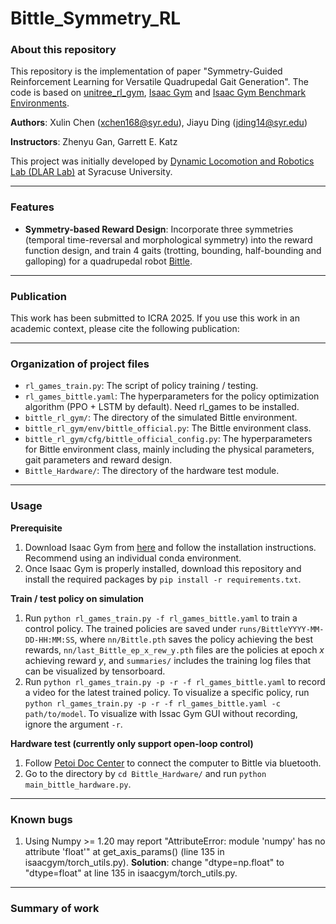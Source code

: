 # Bittle_Symmetry_RL

### About this repository

This repository is the implementation of paper "Symmetry-Guided Reinforcement Learning for Versatile Quadrupedal Gait Generation". The code is based on [unitree_rl_gym](https://support.unitree.com/home/zh/developer/rl_example), [Isaac Gym](https://developer.nvidia.com/isaac-gym) and [Isaac Gym Benchmark Environments](https://github.com/NVIDIA-Omniverse/IsaacGymEnvs).

**Authors**: Xulin Chen (<xchen168@syr.edu>), Jiayu Ding (<jding14@syr.edu>)

**Instructors**: Zhenyu Gan, Garrett E. Katz


This project was initially developed by [Dynamic Locomotion and Robotics Lab (DLAR Lab)](https://dlarlab.syr.edu/) at Syracuse University.

_____

### Features
- **Symmetry-based Reward Design**: Incorporate three symmetries (temporal time-reversal and morphological symmetry) into the reward function design, and train 4 gaits (trotting, bounding, half-bounding and galloping) for a quadrupedal robot [Bittle](https://www.petoi.com/pages/bittle-smart-robot-dog-model-overview).

_____


### Publication
This work has been submitted to ICRA 2025. If you use this work in an academic context, please cite the following publication: 

_____



### Organization of project files
- `rl_games_train.py`: The script of policy training / testing.
- `rl_games_bittle.yaml`: The hyperparameters for the policy optimization algorithm (PPO + LSTM by default). Need rl_games to be installed.
- `bittle_rl_gym/`: The directory of the simulated Bittle environment.
- `bittle_rl_gym/env/bittle_official.py`: The Bittle environment class.
- `bittle_rl_gym/cfg/bittle_official_config.py`: The hyperparameters for Bittle environment class, mainly including the physical parameters, gait parameters and reward design.
- `Bittle_Hardware/`: The directory of the hardware test module.

_____



### Usage

**Prerequisite**
1. Download Isaac Gym from [here](https://developer.nvidia.com/isaac-gym) and follow the installation instructions. Recommend using an individual conda environment. 
2. Once Isaac Gym is properly installed, download this repository and install the required packages by `pip install -r requirements.txt`.

**Train / test policy on simulation**
1. Run `python rl_games_train.py -f rl_games_bittle.yaml` to train a control policy. The trained policies are saved under `runs/BittleYYYY-MM-DD-HH:MM:SS`, where `nn/Bittle.pth` saves the policy achieving the best rewards, `nn/last_Bittle_ep_x_rew_y.pth` files are the policies at epoch $x$ achieving reward $y$, and `summaries/` includes the training log files that can be visualized by tensorboard. 
2. Run `python rl_games_train.py -p -r -f rl_games_bittle.yaml` to record a video for the latest trained policy. To visualize a specific policy, run `python rl_games_train.py -p -r -f rl_games_bittle.yaml -c path/to/model`. To visualize with Issac Gym GUI without recording, ignore the argument `-r`.

**Hardware test (currently only support open-loop control)**
1. Follow [Petoi Doc Center](https://docs.petoi.com/bluetooth-connection) to connect the computer to Bittle via bluetooth.
2. Go to the directory by `cd Bittle_Hardware/` and run `python main_bittle_hardware.py`.

_____



### Known bugs
1. Using Numpy >= 1.20 may report "AttributeError: module 'numpy' has no attribute 'float'" at get_axis_params() (line 135 in isaacgym/torch_utils.py). **Solution**: change "dtype=np.float" to "dtype=float" at line 135 in isaacgym/torch_utils.py.

_____

### Summary of work
<!-- <video src='Sym_Guided_RL_Video.mp4' width=640/> -->
